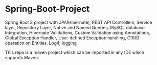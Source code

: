 # Spring-Boot-Project
Spring Boot 3 project with JPA(Hibernate), REST API Controllers, Service layer, Repository Layer, Native and Named Queries, MySQL database Integration, Hibernate Validations, Custom Validation using Annotations, Global Exception Handler, User-defined Exception handling, CRUD operation on Entities, Log4j logging

This repo is a maven project which can be imported in any IDE which supports Maven
